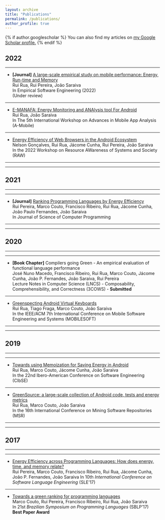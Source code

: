 ```yaml
---
layout: archive
title: "Publications"
permalink: /publications/
author_profile: true
---
```


{% if author.googlescholar %}
  You can also find my articles on <u><a href="{{author.googlescholar}}">my Google Scholar profile</a>.</u>
{% endif %}

## 2022

---

- **[Journal]** [A large-scale empirical study on mobile performance: Energy, Run-time and Memory]()  
Rui Rua, Rui Pereira, João Saraiva  
In Empirical Software Engineering (2022)  
(Under review)

---

- [E-MANAFA: Energy Monitoring and ANAlysis tool For Android](https://github.com/RRua/rrua.github.io/blob/master/_publications/ASEW_22_Manafa.pdf)  
Rui Rua, João Saraiva  
In The 5th International Workshop on Advances in Mobile App Analysis (A-Mobile)

---

- [Energy Efficiency of Web Browsers in the Android Ecosystem](https://arxiv.org/pdf/2205.11399)  
Nelson Gonçalves, Rui Rua, Jácome Cunha, Rui Pereira, João Saraiva  
In the  2022 Workshop on Resource AWareness of Systems and Society (RAW)

---
---
## 2021

---
---
- **[Journal]** [Ranking Programming Languages by Energy Efficiency](http://states.github.io/files/j2.pdf)  
Rui Pereira, Marco Couto, Francisco Ribeiro, Rui Rua, Jácome Cunha, João Paulo Fernandes, João Saraiva  
In Journal of Science of Computer Programming 

---
---

## 2020

---
---

- **[Book Chapter]** Compilers going Green - An empirical evaluation of functional language performance    
José Nuno Macedo, Francisco Ribeiro, Rui Rua, Marco Couto, Jácome Cunha, João P. Fernandes, João Saraiva, Rui Pereira    
Lecture Notes in Computer Science (LNCS) - Composability, Comprehensibility, and Correctness (3COWS) - **Submitted**

---

- [Greenspecting Android Virtual Keyboards](https://repositorium.sdum.uminho.pt/bitstream/1822/68617/1/MobileSoftKeyboards-28.pdf)  
Rui Rua, Tiago Fraga, Marco Couto, João Saraiva  
In the IEEE/ACM 7th International Conference on Mobile Software Engineering and Systems (MOBILESOFT)

---
---

## 2019

---
---

- [Towards using Memoization for Saving Energy in Android](https://web.fe.up.pt/~jacome/downloads/CIBSE19b.pdf)  
Rui Rua, Marco Couto, Jácome Cunha, João Saraiva  
In the 22nd Ibero-American Conference on Software Engineering (CIbSE)

---

- [GreenSource: a large-scale collection of Android code, tests and energy metrics](https://repositorium.sdum.uminho.pt/bitstream/1822/68619/4/GreenSource-MSR2019-Proceedings.pdf)  
Rui Rua, Marco Couto, João Saraiva  
In the 16th International Conference on Mining Software Repositories (MSR)

---
---

## 2017

---
---

- [Energy Efficiency across Programming Languages: How does energy, time, and memory relate?](http://states.github.io/files/p17.pdf)   
Rui Pereira, Marco Couto, Francisco Ribeiro, Rui Rua, Jácome Cunha, João P. Fernandes, João Saraiva
In 10th *International Conference on Software Language Engineering* (SLE’17)

---

- [Towards a green ranking for programming languages](http://states.github.io/files/p16.pdf)    
Marco Couto, Rui Pereira, Francisco Ribeiro, Rui Rua, João Saraiva  
In 21st *Brazilian Symposium on Programming Languages* (SBLP’17)  
**Best Paper Award**